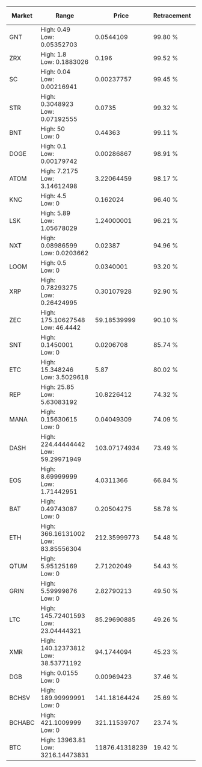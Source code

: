 | Market | Range | Price| Retracement | Doubles to 50% |
| --- | --- | --- | --- | --- |
| GNT | High: 0.49<br />Low: 0.05352703 | 0.0544109 | 99.80 % | 4.99 |
| ZRX | High: 1.8<br />Low: 0.1883026 | 0.196 | 99.52 % | 5.07 |
| SC | High: 0.04<br />Low: 0.00216941 | 0.00237757 | 99.45 % | 8.87 |
| STR | High: 0.3048923<br />Low: 0.07192555 | 0.0735 | 99.32 % | 2.56 |
| BNT | High: 50<br />Low: 0 | 0.44363 | 99.11 % | 56.35 |
| DOGE | High: 0.1<br />Low: 0.00179742 | 0.00286867 | 98.91 % | 17.74 |
| ATOM | High: 7.2175<br />Low: 3.14612498 | 3.22064459 | 98.17 % | 1.61 |
| KNC | High: 4.5<br />Low: 0 | 0.162024 | 96.40 % | 13.89 |
| LSK | High: 5.89<br />Low: 1.05678029 | 1.24000001 | 96.21 % | 2.80 |
| NXT | High: 0.08986599<br />Low: 0.0203662 | 0.02387 | 94.96 % | 2.31 |
| LOOM | High: 0.5<br />Low: 0 | 0.0340001 | 93.20 % | 7.35 |
| XRP | High: 0.78293275<br />Low: 0.26424995 | 0.30107928 | 92.90 % | 1.74 |
| ZEC | High: 175.10627548<br />Low: 46.4442 | 59.18539999 | 90.10 % | 1.87 |
| SNT | High: 0.1450001<br />Low: 0 | 0.0206708 | 85.74 % | 3.51 |
| ETC | High: 15.348246<br />Low: 3.5029618 | 5.87 | 80.02 % | 1.61 |
| REP | High: 25.85<br />Low: 5.63083192 | 10.8226412 | 74.32 % | 1.45 |
| MANA | High: 0.15630615<br />Low: 0 | 0.04049309 | 74.09 % | 1.93 |
| DASH | High: 224.44444442<br />Low: 59.29971949 | 103.07174934 | 73.49 % | 1.38 |
| EOS | High: 8.69999999<br />Low: 1.71442951 | 4.0311366 | 66.84 % | 1.29 |
| BAT | High: 0.49743087<br />Low: 0 | 0.20504275 | 58.78 % | 1.21 |
| ETH | High: 366.16131002<br />Low: 83.85556304 | 212.35999773 | 54.48 % | 1.06 |
| QTUM | High: 5.95125169<br />Low: 0 | 2.71202049 | 54.43 % | 1.10 |
| GRIN | High: 5.59999876<br />Low: 0 | 2.82790213 | 49.50 % | 0.00 |
| LTC | High: 145.72401593<br />Low: 23.04444321 | 85.29690885 | 49.26 % | 0.00 |
| XMR | High: 140.12373812<br />Low: 38.53771192 | 94.1744094 | 45.23 % | 0.00 |
| DGB | High: 0.0155<br />Low: 0 | 0.00969423 | 37.46 % | 0.00 |
| BCHSV | High: 189.99999991<br />Low: 0 | 141.18164424 | 25.69 % | 0.00 |
| BCHABC | High: 421.1009999<br />Low: 0 | 321.11539707 | 23.74 % | 0.00 |
| BTC | High: 13963.81<br />Low: 3216.14473831 | 11876.41318239 | 19.42 % | 0.00 |
